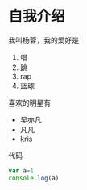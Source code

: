 # 自我介绍

我叫杨蓉，我的爱好是

1. 唱
2. 跳
3. rap
4. 篮球
   
喜欢的明星有
* 吴亦凡
* 凡凡
* kris

代码

```javascript
var a=1
console.log(a)
```